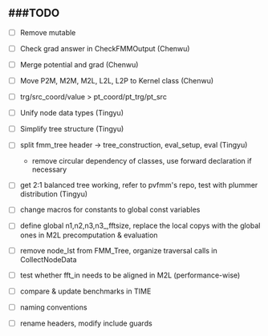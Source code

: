 ###TODO
-------------

- [ ] Remove mutable
- [ ] Check grad answer in CheckFMMOutput (Chenwu)
- [ ] Merge potential and grad (Chenwu)
- [ ] Move P2M, M2M, M2L, L2L, L2P to Kernel class (Chenwu)
- [ ] trg/src_coord/value > pt_coord/pt_trg/pt_src
- [ ] Unify node data types (Tingyu)
- [ ] Simplify tree structure (Tingyu)
- [ ] split fmm_tree header -> tree_construction, eval_setup, eval (Tingyu)
  - remove circular dependency of classes, use forward declaration if necessary
- [ ] get 2:1 balanced tree working, refer to pvfmm's repo, test with plummer distribution (Tingyu)

- [ ] change macros for constants to global const variables
- [ ] define global n1,n2,n3,n3\_,fftsize, replace the local copys with the global ones in M2L precomputation & evaluation
- [ ] remove node_lst from FMM_Tree, organize traversal calls in CollectNodeData
- [ ] test whether fft_in needs to be aligned in M2L (performance-wise)
- [ ] compare & update benchmarks in TIME
- [ ] naming conventions
- [ ] rename headers, modify include guards
